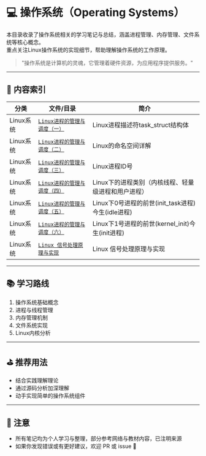  # 💻 操作系统（Operating Systems）

本目录收录了操作系统相关的学习笔记与总结，涵盖进程管理、内存管理、文件系统等核心概念。  
重点关注Linux操作系统的实现细节，帮助理解操作系统的工作原理。

> "操作系统是计算机的灵魂，它管理着硬件资源，为应用程序提供服务。"

---

## 📘 内容索引

| 分类 | 文件/目录 | 简介 |
|------|-----------|------|
| Linux系统 | [`Linux进程的管理与调度（一）`](./2025-06-14-1749900608/index.md) | Linux进程描述符task_struct结构体 |
| Linux系统 | [`Linux进程的管理与调度（二）`](./2025-06-16-1750087421/index.md) | Linux的命名空间详解 |
| Linux系统 | [`Linux进程的管理与调度（三）`](./2025-06-16-1750087322/index.md) | Linux进程ID号 |
| Linux系统 | [`Linux进程的管理与调度（四）`](./2025-06-16-1750087340/index.md) | Linux下的进程类别（内核线程、轻量级进程和用户进程） |
| Linux系统 | [`Linux进程的管理与调度（五）`](./2025-06-16-1750087361/index.md) | Linux下0号进程的前世(init_task进程)今生(idle进程) |
| Linux系统 | [`Linux进程的管理与调度（六）`](./2025-06-16-1750087379/index.md) | Linux下1号进程的前世(kernel_init)今生(init进程) |
| Linux系统 | [`Linux 信号处理原理与实现`](./2025-06-14-1749900161/index.md) | Linux 信号处理原理与实现 |

---

## 📚 学习路线

1. 操作系统基础概念
2. 进程与线程管理
3. 内存管理机制
4. 文件系统实现
5. Linux内核分析

---

## ⛳ 推荐用法

- 结合实践理解理论
- 通过源码分析加深理解
- 动手实现简单的操作系统组件

---

## 📌 注意

- 所有笔记均为个人学习与整理，部分参考网络与教材内容，已注明来源
- 如果你发现错误或有更好建议，欢迎 PR 或 issue 🙌